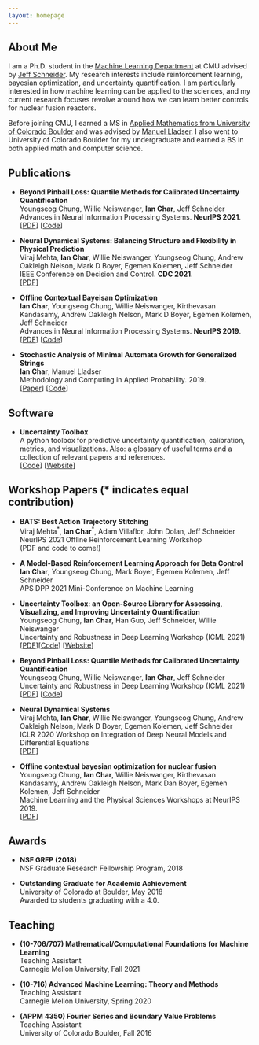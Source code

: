 ```yaml
---
layout: homepage
---
```


## About Me

I am a Ph.D. student in the [Machine Learning Department](https://www.ml.cmu.edu/) at CMU advised by [Jeff Schneider](https://www.cs.cmu.edu/~schneide/). My research interests include reinforcement learning, bayesian optimization, and uncertainty quantification. I am particularly interested in how machine learning can be applied to the sciences, and my current research focuses revolve around how we can learn better controls for nuclear fusion reactors.

Before joining CMU, I earned a MS in [Applied Mathematics from University of Colorado Boulder](https://www.colorado.edu/amath/) and was advised by [Manuel Lladser](https://amath.colorado.edu/faculty/lladser/). I also went to University of Colorado Boulder for my undergraduate and earned a BS in both applied math and computer science.

## Publications

- **Beyond Pinball Loss: Quantile Methods for Calibrated Uncertainty Quantification**
  <br>
  Youngseog Chung, Willie Neiswanger, **Ian Char**, Jeff Schneider
  <br>
  Advances in Neural Information Processing Systems. **NeurIPS 2021**.
  <br>
  [[PDF](https://arxiv.org/pdf/2011.09588.pdf)] [[Code](https://github.com/YoungseogChung/calibrated-quantile-uq)]

- **Neural Dynamical Systems: Balancing Structure and Flexibility in Physical Prediction**
  <br>
  Viraj Mehta, **Ian Char**, Willie Neiswanger, Youngseog Chung, Andrew Oakleigh Nelson, Mark D Boyer, Egemen Kolemen, Jeff Schneider
  <br>
  IEEE Conference on Decision and Control. **CDC 2021**.
  <br>
  [[PDF](https://arxiv.org/pdf/2006.12682.pdf)]

- **Offline Contextual Bayeisan Optimization**
  <br>
  **Ian Char**, Youngseog Chung, Willie Neiswanger, Kirthevasan Kandasamy, Andrew Oakleigh Nelson, Mark D Boyer, Egemen Kolemen, Jeff Schneider
  <br>
  Advances in Neural Information Processing Systems. **NeurIPS 2019**.
  <br>
  [[PDF](https://control.princeton.edu/wp-content/uploads/sites/418/2020/07/char2019bayesian.pdf)] [[Code](https://github.com/fusion-ml/OCBO)]

- **Stochastic Analysis of Minimal Automata Growth for Generalized Strings**
  <br>
  **Ian Char**, Manuel Lladser
  <br>
  Methodology and Computing in Applied Probability. 2019.
  <br>
  [[Paper](https://link.springer.com/article/10.1007/s11009-019-09706-8)] [[Code](https://github.com/IanChar/AutomataGrowth)]


## Software

- **Uncertainty Toolbox**
  <br>
  A python toolbox for predictive uncertainty quantification, calibration, metrics, and visualizations. Also: a glossary of useful terms and a collection of relevant papers and references.
  <br>
  [[Code](https://github.com/uncertainty-toolbox/uncertainty-toolbox)] [[Website](https://uncertainty-toolbox.github.io/)]
  

## Workshop Papers (\* indicates equal contribution)

- **BATS: Best Action Trajectory Stitching**
  <br>
  Viraj Mehta<sup>\*</sup>, **Ian Char**<sup>\*</sup>, Adam Villaflor, John Dolan, Jeff Schneider
  <br>
  NeurIPS 2021 Offline Reinforcement Learning Workshop
  <br>
  (PDF and code to come!)

- **A Model-Based Reinforcement Learning Approach for Beta Control**
  <br>
  **Ian Char**, Youngseog Chung, Mark Boyer, Egemen Kolemen, Jeff Schneider
  <br>
  APS DPP 2021 Mini-Conference on Machine Learning

- **Uncertainty Toolbox: an Open-Source Library for Assessing, Visualizing, and Improving Uncertainty Quantification**
  <br>
  Youngseog Chung, **Ian Char**, Han Guo, Jeff Schneider, Willie Neiswanger
  <br>
  Uncertainty and Robustness in Deep Learning Workshop (ICML 2021)
  <br>
  [[PDF](https://arxiv.org/abs/2109.10254)][[Code](https://github.com/uncertainty-toolbox/uncertainty-toolbox)] [[Website](https://uncertainty-toolbox.github.io/)]

- **Beyond Pinball Loss: Quantile Methods for Calibrated Uncertainty Quantification**
  <br>
  Youngseog Chung, Willie Neiswanger, **Ian Char**, Jeff Schneider
  <br>
  Uncertainty and Robustness in Deep Learning Workshop (ICML 2021)
  <br>
  [[PDF](https://arxiv.org/pdf/2011.09588.pdf)] [[Code](https://github.com/YoungseogChung/calibrated-quantile-uq)]

- **Neural Dynamical Systems**
  <br>
  Viraj Mehta, **Ian Char**, Willie Neiswanger, Youngseog Chung, Andrew Oakleigh Nelson, Mark D Boyer, Egemen Kolemen, Jeff Schneider
  <br>
  ICLR 2020 Workshop on Integration of Deep Neural Models and Differential Equations
  <br>
  [[PDF](https://openreview.net/pdf?id=Rsmqn9R2Mg)]
 

- **Offline contextual bayesian optimization for nuclear fusion**
  <br>
  Youngseog Chung, **Ian Char**, Willie Neiswanger, Kirthevasan Kandasamy, Andrew Oakleigh Nelson, Mark Dan Boyer, Egemen Kolemen, Jeff Schneider
  <br>
  Machine Learning and the Physical Sciences Workshops at NeurIPS 2019.
  <br>
  [[PDF](https://ml4physicalsciences.github.io/2019/files/NeurIPS_ML4PS_2019_27.pdf)] 

## Awards

- **NSF GRFP (2018)**
  <br>
  NSF Graduate Research Fellowship Program, 2018

- **Outstanding Graduate for Academic Achievement**
  <br>
  University of Colorado at Boulder, May 2018
  <br>
  Awarded to students graduating with a 4.0.

## Teaching

- **(10-706/707) Mathematical/Computational Foundations for Machine Learning**
  <br>
  Teaching Assistant
  <br>
  Carnegie Mellon University, Fall 2021

- **(10-716) Advanced Machine Learning: Theory and Methods**
  <br>
  Teaching Assistant
  <br>
  Carnegie Mellon University, Spring 2020

- **(APPM 4350) Fourier Series and Boundary Value Problems**
  <br>
  Teaching Assistant
  <br>
  University of Colorado Boulder, Fall 2016
